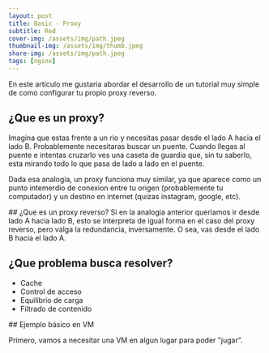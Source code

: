 ```yaml
---
layout: post
title: Basic - Proxy
subtitle: Red
cover-img: /assets/img/path.jpeg
thumbnail-img: /assets/img/thumb.jpeg
share-img: /assets/img/path.jpeg
tags: [nginx]
---
```


En este articulo me gustaria abordar el desarrollo de un tutorial muy simple de como configurar tu propio proxy reverso.

## ¿Que es un proxy?
Imagina que estas frente a un rio y necesitas pasar desde el lado A hacia el lado B. Probablemente necesitaras buscar un puente. Cuando llegas al puente e intentas cruzarlo ves una caseta de guardia que, sin tu saberlo, esta mirando todo lo que pasa de lado a lado en el puente.

Dada esa analogia, un proxy funciona muy similar, ya que aparece como un punto intemerdio de conexion entre tu origen (probablemente tu computador) y un destino en internet (quizas instagram, google, etc).

## ¿Que es un proxy reverso?
Si en la analogia anterior queriamos ir desde lado A hacia lado B, esto se interpreta de igual forma en el caso del proxy reverso, pero valga la redundancia, inversamente. O sea, vas desde el lado B hacia el lado A.

## ¿Que problema busca resolver?

* Cache
* Control de acceso
* Equilibrio de carga
* Filtrado de contenido

## Ejemplo básico en VM

Primero, vamos a necesitar una VM en algun lugar para poder "jugar".
